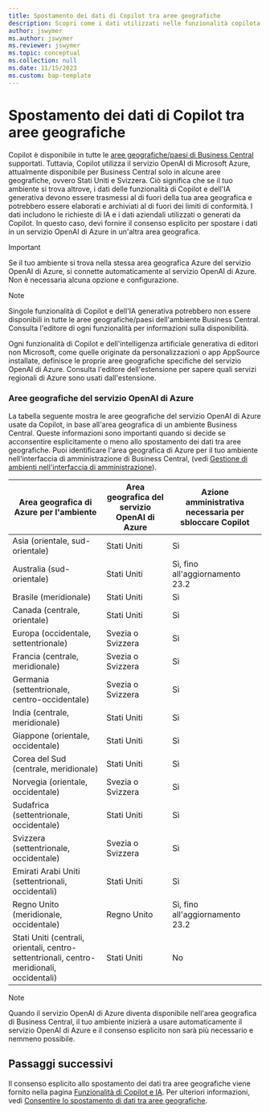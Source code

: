 ```yaml
---
title: Spostamento dei dati di Copilot tra aree geografiche
description: Scopri come i dati utilizzati nelle funzionalità copilota in Dynamics 365 Business Central vengono spostati tra aree geografiche in cui il servizio OpenAI di Azure non è disponibile per impostazione predefinita.
author: jswymer
ms.author: jswymer
ms.reviewer: jswymer
ms.topic: conceptual
ms.collection: null
ms.date: 11/15/2023
ms.custom: bap-template
---
```


# <a name="copilot-data-movement-across-geographies"></a>Spostamento dei dati di Copilot tra aree geografiche

Copilot è disponibile in tutte le [aree geografiche/paesi di Business Central](/dynamics365/business-central/dev-itpro/compliance/apptest-countries-and-translations) supportati. Tuttavia, Copilot utilizza il servizio OpenAI di Microsoft Azure, attualmente disponibile per Business Central solo in alcune aree geografiche, ovvero Stati Uniti e Svizzera. Ciò significa che se il tuo ambiente si trova altrove, i dati delle funzionalità di Copilot e dell'IA generativa devono essere trasmessi al di fuori della tua area geografica e potrebbero essere elaborati e archiviati al di fuori dei limiti di conformità. I dati includono le richieste di IA e i dati aziendali utilizzati o generati da Copilot. In questo caso, devi fornire il consenso esplicito per spostare i dati in un servizio OpenAI di Azure in un'altra area geografica. <!--For a list of geographies, refer to the [Azure OpenAI Service geographies](#azure-openai-service-geographies) section that follows.-->

> [!IMPORTANT]
> Se il tuo ambiente si trova nella stessa area geografica Azure del servizio OpenAI di Azure, si connette automaticamente al servizio OpenAI di Azure. Non è necessaria alcuna opzione e configurazione. 

> [!NOTE]
> Singole funzionalità di Copilot e dell'IA generativa potrebbero non essere disponibili in tutte le aree geografiche/paesi dell'ambiente Business Central. Consulta l'editore di ogni funzionalità per informazioni sulla disponibilità.
> 
> Ogni funzionalità di Copilot e dell'intelligenza artificiale generativa di editori non Microsoft, come quelle originate da personalizzazioni o app AppSource installate, definisce le proprie aree geografiche specifiche del servizio OpenAI di Azure. Consulta l'editore dell'estensione per sapere quali servizi regionali di Azure sono usati dall'estensione. 

### <a name="azure-openai-service-geographies"></a>Aree geografiche del servizio OpenAI di Azure

La tabella seguente mostra le aree geografiche del servizio OpenAI di Azure usate da Copilot, in base all'area geografica di un ambiente Business Central. Queste informazioni sono importanti quando si decide se acconsentire esplicitamente o meno allo spostamento dei dati tra aree geografiche. Puoi identificare l'area geografica di Azure per il tuo ambiente nell'interfaccia di amministrazione di Business Central, (vedi [Gestione di ambienti nell'interfaccia di amministrazione](/dynamics365/business-central/dev-itpro/administration/tenant-admin-center-environments)).

| Area geografica di Azure per l'ambiente| Area geografica del servizio OpenAI di Azure|Azione amministrativa necessaria per sbloccare Copilot| 
| - | - | - |
|Asia (orientale, sud-orientale) |Stati Uniti|Sì|
|Australia (sud-orientale)| Stati Uniti |Sì, fino all'aggiornamento 23.2 |
|Brasile (meridionale) |Stati Uniti|Sì|
|Canada (centrale, orientale)|Stati Uniti|Sì|
|Europa (occidentale, settentrionale)| Svezia o Svizzera |Sì|
|Francia (centrale, meridionale)| Svezia o Svizzera |Sì|
|Germania (settentrionale, centro-occidentale)| Svezia o Svizzera |Sì|
|India (centrale, meridionale)|Stati Uniti|Sì|
|Giappone (orientale, occidentale)|Stati Uniti|Sì|
|Corea del Sud (centrale, meridionale)|Stati Uniti|Sì|
|Norvegia (orientale, occidentale)|Svezia o Svizzera |Sì|
|Sudafrica (settentrionale, occidentale)|Stati Uniti|Sì|
|Svizzera (settentrionale, occidentale) |Svezia o Svizzera |Sì|
|Emirati Arabi Uniti (settentrionali, occidentali)|Stati Uniti|Sì|
|Regno Unito (meridionale, occidentale)|Regno Unito|Sì, fino all'aggiornamento 23.2|
|Stati Uniti (centrali, orientali, centro-settentrionali, centro-meridionali, occidentali) |Stati Uniti|No|

> [!NOTE]
> Quando il servizio OpenAI di Azure diventa disponibile nell'area geografica di Business Central, il tuo ambiente inizierà a usare automaticamente il servizio OpenAI di Azure e il consenso esplicito non sarà più necessario e nemmeno possibile.  
<!--

BC geos base on https://dynamics.microsoft.com/en-us/availability-reports/georeport/
case "AUSTRALIAEAST":
            case "AUSTRALIASOUTHEAST":
                return new CapiRegion("au", 2);
            case "BRAZILSOUTH":
                return new CapiRegion("br", 2);
            case "CANADACENTRAL":
            case "CANADAEAST":
                return new CapiRegion("ca", 2);
            case "CENTRALINDIA":
            case "SOUTHINDIA":
                return new CapiRegion("in", 1);
            case "EASTASIA":
                return new CapiRegion("as", 2);
            case "EASTUS":
            case "EASTUS2":
            case "SOUTHCENTRALUS":
            case "CENTRALUS":
            case "NORTHCENTRALUS":
            case "WESTUS":
            case "US":
                return new CapiRegion("us", 9, HasGpt4InGeo: true, HasTurboInGeo: true);
            case "FRANCECENTRAL":
            case "FRANCESOUTH":
                return new CapiRegion("fr", 1);
            case "GERMANYNORTH":
            case "GERMANYWESTCENTRAL":
                return new CapiRegion("de", 1);
            case "JAPANEAST":
            case "JAPANWEST":
                return new CapiRegion("jp", 1);
            case "KOREACENTRAL":
            case "KOREASOUTH":
                return new CapiRegion("kr", 1);
            case "NORWAYEAST":
            case "NORWAYWEST":
                return new CapiRegion("no", 1);
            case "SOUTHAFRICANORTH":
            case "SOUTHWESTAFRICA":
                return new CapiRegion("za", 1);
            case "SOUTHEASTASIA":
                return new CapiRegion("sg", 1);
            case "SWITZERLANDNORTH":
            case "SWITZERLANDWEST":
                return new CapiRegion("ch", 1, HasTurboInGeo: true);
            case "UKSOUTH":
            case "UKWEST":
                return new CapiRegion("uk", 2);
            case "NORTHEUROPE":
            case "WESTEUROPE":
                return new CapiRegion("eu", 10);
            case "UAENORTH":
            case "UAECENTRAL":
                return new CapiRegion("ae", 1);

-->

## <a name="next-steps"></a>Passaggi successivi

Il consenso esplicito allo spostamento dei dati tra aree geografiche viene fornito nella pagina [Funzionalità di Copilot e IA](https://businesscentral.dynamics.com/?page=7775). Per ulteriori informazioni, vedi [Consentire lo spostamento di dati tra aree geografiche](enable-ai.md#allow-data-movement-across-geographies).
